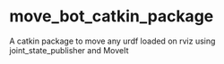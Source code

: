 # move_bot_catkin_package
A catkin package to move any urdf loaded on rviz using joint_state_publisher and MoveIt
